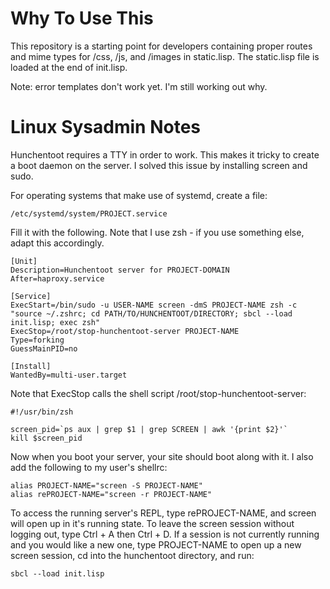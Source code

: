 Why To Use This
===============

This repository is a starting point for developers containing proper routes and mime types for /css, /js, and /images in static.lisp. The static.lisp file is loaded at the end of init.lisp.

Note: error templates don't work yet. I'm still working out why.


Linux Sysadmin Notes
====================

Hunchentoot requires a TTY in order to work. This makes it tricky to create a boot daemon on the server. I solved this issue by installing screen and sudo.

For operating systems that make use of systemd, create a file:
```
/etc/systemd/system/PROJECT.service
```

Fill it with the following. Note that I use zsh - if you use something else, adapt this accordingly.
```
[Unit]
Description=Hunchentoot server for PROJECT-DOMAIN
After=haproxy.service

[Service]
ExecStart=/bin/sudo -u USER-NAME screen -dmS PROJECT-NAME zsh -c "source ~/.zshrc; cd PATH/TO/HUNCHENTOOT/DIRECTORY; sbcl --load init.lisp; exec zsh"
ExecStop=/root/stop-hunchentoot-server PROJECT-NAME
Type=forking
GuessMainPID=no

[Install]
WantedBy=multi-user.target
```

Note that ExecStop calls the shell script /root/stop-hunchentoot-server:
```shell
#!/usr/bin/zsh

screen_pid=`ps aux | grep $1 | grep SCREEN | awk '{print $2}'`
kill $screen_pid
```

Now when you boot your server, your site should boot along with it. I also add the following to my user's shellrc:
```shell
alias PROJECT-NAME="screen -S PROJECT-NAME"
alias rePROJECT-NAME="screen -r PROJECT-NAME"
```

To access the running server's REPL, type rePROJECT-NAME, and screen will open up in it's running state. To leave the screen session without logging out, type Ctrl + A then Ctrl + D. If a session is not currently running and you would like a new one, type PROJECT-NAME to open up a new screen session, cd into the hunchentoot directory, and run:
```shell
sbcl --load init.lisp
```

